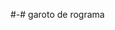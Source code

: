 #-#
garoto de rograma

<!---
julianoaug87/julianoaug87 is a ✨ special ✨ repository because its `README.md` (this file) appears on your GitHub profile.
You can click the Preview link to take a look at your changes.
--->
